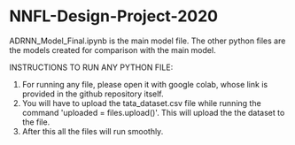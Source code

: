 # NNFL-Design-Project-2020

ADRNN_Model_Final.ipynb is the main model file. The other python files are the models created for comparison
with the main model.
 
INSTRUCTIONS TO RUN ANY PYTHON FILE:
1) For running any file, please open it with google colab, whose link is provided in the github repository itself. 
2) You will have to upload the tata_dataset.csv file while running the command 'uploaded = files.upload()'. This will upload the 
   the dataset to the file.
3) After this all the files will run smoothly.
